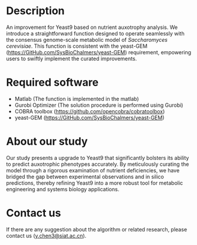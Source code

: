 # Description
An improvement for Yeast9 based on nutrient auxotrophy analysis. We introduce a straightforward function designed to operate seamlessly with the consensus genome-scale metabolic model of _Saccharomyces cerevisiae_. This function is consistent with the yeast-GEM (https://GitHub.com/SysBioChalmers/yeast-GEM) requirement, empowering users to swiftly implement the curated improvements.

# Required software
* Matlab (The function is implemented in the matlab)
* Gurobi Optimizer (The solution procedure is performed using Gurobi)
* COBRA toolbox (https://github.com/opencobra/cobratoolbox)
* yeast-GEM (https://GitHub.com/SysBioChalmers/yeast-GEM)

# About our study
Our study presents a upgrade to Yeast9 that significantly bolsters its ability to predict auxotrophic phenotypes accurately. By meticulously curating the model through a rigorous examination of nutrient deficiencies, we have bridged the gap between experimental observations and in silico predictions, thereby refining Yeast9 into a more robust tool for metabolic engineering and systems biology applications.

# Contact us
If there are any suggestion about the algorithm or related research, please contact us (y.chen3@siat.ac.cn).